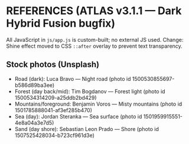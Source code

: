 # REFERENCES (ATLAS v3.1.1 — Dark Hybrid Fusion bugfix)

All JavaScript in `js/app.js` is custom-built; no external JS used.
Change: Shine effect moved to CSS `::after` overlay to prevent text transparency.

## Stock photos (Unsplash)
- Road (dark): Luca Bravo — Night road (photo id 1500530855697-b586d89ba3ee)
- Forest (day back/mid): Tim Bogdanov — Forest light (photo id 1500534314209-a25ddb2bd429)
- Mountains/foreground: Benjamin Voros — Misty mountains (photo id 1501785888041-af3ef285b470)
- Sea (day): Jordan Steranka — Sea surface (photo id 1501959915551-4e8a04a3e7d5)
- Sand (day shore): Sebastian Leon Prado — Shore (photo id 1507525428034-b723cf961d3e)
